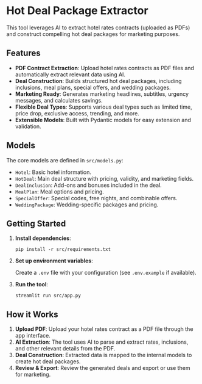 # Hot Deal Package Extractor

This tool leverages AI to extract hotel rates contracts (uploaded as PDFs) and construct compelling hot deal packages for marketing purposes.

## Features

- **PDF Contract Extraction**: Upload hotel rates contracts as PDF files and automatically extract relevant data using AI.
- **Deal Construction**: Builds structured hot deal packages, including inclusions, meal plans, special offers, and wedding packages.
- **Marketing Ready**: Generates marketing headlines, subtitles, urgency messages, and calculates savings.
- **Flexible Deal Types**: Supports various deal types such as limited time, price drop, exclusive access, trending, and more.
- **Extensible Models**: Built with Pydantic models for easy extension and validation.

## Models

The core models are defined in `src/models.py`:

- `Hotel`: Basic hotel information.
- `HotDeal`: Main deal structure with pricing, validity, and marketing fields.
- `DealInclusion`: Add-ons and bonuses included in the deal.
- `MealPlan`: Meal options and pricing.
- `SpecialOffer`: Special codes, free nights, and combinable offers.
- `WeddingPackage`: Wedding-specific packages and pricing.

## Getting Started

1. **Install dependencies**:

   ```
   pip install -r src/requirements.txt
   ```

2. **Set up environment variables**:

   Create a `.env` file with your configuration (see `.env.example` if available).

3. **Run the tool**:

   ```
   streamlit run src/app.py
   ```

## How it Works

1. **Upload PDF**: Upload your hotel rates contract as a PDF file through the app interface.
2. **AI Extraction**: The tool uses AI to parse and extract rates, inclusions, and other relevant details from the PDF.
3. **Deal Construction**: Extracted data is mapped to the internal models to create hot deal packages.
4. **Review & Export**: Review the generated deals and export or use them for marketing.
